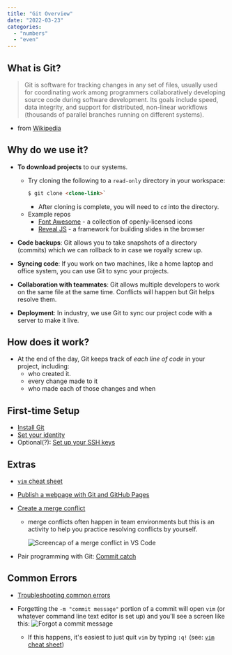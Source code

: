 ```yaml
---
title: "Git Overview"
date: "2022-03-23"
categories: 
  - "numbers"
  - "even"
---
```


## What is Git?
> Git is software for tracking changes in any set of files, usually used for coordinating work among programmers collaboratively developing source code during software development. Its goals include speed, data integrity, and support for distributed, non-linear workflows (thousands of parallel branches running on different systems). 
- from [Wikipedia](https://en.wikipedia.org/wiki/Git)

## Why do we use it?
- **To download projects** to our systems. 
    - Try cloning the following to a `read-only` directory in your workspace:
        ```html
        $ git clone <clone-link>`
        ```
        - After cloning is complete, you will need to `cd` into the directory.
    - Example repos
        - [Font Awesome](https://github.com/FortAwesome/Font-Awesome) - a collection of openly-licensed icons
        - [Reveal JS](https://github.com/hakimel/reveal.js/) - a framework for building slides in the browser

- **Code backups**: Git allows you to take snapshots of a directory (commits) which we can rollback to in case we royally screw up.
- **Syncing code**: If you work on two machines, like a home laptop and office system, you can use Git to sync your projects.
- **Collaboration with teammates**: Git allows multiple developers to work on the same file at the same time. Conflicts will happen but Git helps resolve them.
- **Deployment**: In industry, we use Git to sync our project code with a server to make it live.

## How does it work?
- At the end of the day, Git keeps track of *each line of code* in your project, including:
    - who created it.
    - every change made to it
    - who made each of those changes and when

## First-time Setup
- [Install Git](https://gist.github.com/acidtone/badeb5c8339648239fa0da9fc6a0abbd)
- [Set your identity](https://gist.github.com/acidtone/6ca4c62d88570732d3760904ef965e4d)
- Optional(?): [Set up your SSH keys](https://gist.github.com/acidtone/dd9ae11a238e9f14ad0b066298f35dc5)

## Extras
- [`vim` cheat sheet](https://devhints.io/vim)
- [Publish a webpage with Git and GitHub Pages](https://gist.github.com/acidtone/5d45f96bc11fada75038e552f9ba1a5c)
- [Create a merge conflict](https://gist.github.com/acidtone/d8c2e285c9b25fcb7443a4f0f4e4b4e6)
    - merge conflicts often happen in team environments but this is an activity to help you practice resolving conflicts by yourself.

        ![Screencap of a merge conflict in VS Code](/assets/images/library/merge-conflict.png "Screencap of a merge conflict in VS Code")

- Pair programming with Git: [Commit catch](https://gist.github.com/acidtone/3a7ff64489b4fc641f0b96be8edd561d)


## Common Errors
- [Troubleshooting common errors](https://gist.github.com/acidtone/ffb0268f5f717df9631eb0c8b48e97e7)
- Forgetting the `-m "commit message"` portion of a commit will open `vim` (or whatever command line text editor is set up) and you'll see a screen like this:
    ![Forgot a commit message](/assets/images/library/forgot-commit-message.png)

    - If this happens, it's easiest to just quit `vim` by typing `:q!` (see: [`vim` cheat sheet](https://devhints.io/vim))
